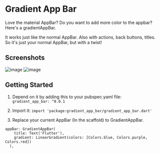 # Gradient App Bar

Love the material AppBar? Do you want to add more color to the appbar? Here's a gradientAppBar.

It works just like the normal AppBar. Also with actions, back buttons, titles. So it's just your normal AppBar, but with a twist!

## Screenshots

![image](https://user-images.githubusercontent.com/7083755/43866104-e9bc98ea-9b64-11e8-9115-b2deec915dbd.png)
![image](https://user-images.githubusercontent.com/7083755/43866237-4f8e6a5e-9b65-11e8-8adf-2514a9b1e10c.png)


## Getting Started

1. Depend on it by adding this to your pubspec.yaml file: ```gradient_app_bar: ^0.0.1```

2. Import it: ```import 'package:gradient_app_bar/gradient_app_bar.dart'```

3. Replace your current AppBar (In the scaffold) to GradientAppBar. 


```
appBar: GradientAppBar(
    title: Text('Flutter'),
    gradient: LinearGradient(colors: [Colors.blue, Colors.purple, Colors.red])
  ),
```


